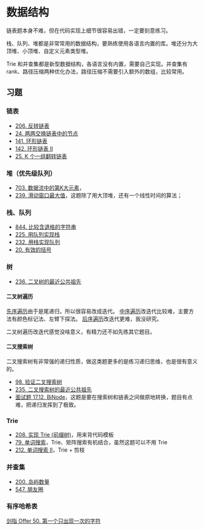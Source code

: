 # 数据结构

链表题本身不难，但在代码实现上细节很容易出错，一定要刻意练习。

栈、队列、堆都是非常常用的数据结构，要熟练使用各语言内置的库。堆还分为大顶堆、小顶堆、自定义元素类型堆。

Trie 和并查集都是新型数据结构，各语言没有内置，需要自己实现。并查集有 rank、路径压缩两种优化办法，路径压缩不需要引入额外的数组，比较常用。

## 习题
### 链表

- [206. 反转链表](https://leetcode-cn.com/problems/reverse-linked-list/)
- [24. 两两交换链表中的节点](https://leetcode-cn.com/problems/swap-nodes-in-pairs/)
- [141. 环形链表](https://leetcode-cn.com/problems/linked-list-cycle/)
- [142. 环形链表 II](https://leetcode-cn.com/problems/linked-list-cycle-ii/)
- [25. K 个一组翻转链表](https://leetcode-cn.com/problems/reverse-nodes-in-k-group/)

### 堆（优先级队列）

- [703. 数据流中的第K大元素](https://leetcode-cn.com/problems/kth-largest-element-in-a-stream/)，
- [239. 滑动窗口最大值](https://leetcode-cn.com/problems/sliding-window-maximum/)，这题除了用大顶堆，还有一个线性时间的算法；

### 栈、队列

- [844. 比较含退格的字符串](https://leetcode-cn.com/problems/backspace-string-compare/)
- [225. 用队列实现栈](https://leetcode-cn.com/problems/implement-stack-using-queues/)
- [232. 用栈实现队列](https://leetcode-cn.com/problems/implement-queue-using-stacks/)
- [20. 有效的括号](https://leetcode-cn.com/problems/valid-parentheses/)

### 树

- [236. 二叉树的最近公共祖先](https://leetcode-cn.com/problems/lowest-common-ancestor-of-a-binary-tree/)

#### 二叉树遍历

[先序遍历](https://leetcode-cn.com/problems/binary-tree-preorder-traversal/)由于是尾递归，所以很容易改成迭代。
[中序遍历](https://leetcode-cn.com/problems/binary-tree-inorder-traversal/)改迭代比较难，主要方法有颜色标记法、左臂下探法。
[后序遍历](https://leetcode-cn.com/problems/binary-tree-postorder-traversal/)改迭代更难，我没研究。

二叉树遍历改迭代感觉没啥意义，有精力还不如先练其它题目。

#### 二叉搜索树
二叉搜索树有非常强的递归性质，做这类题更多的是练习递归思维，也是很有意义的。 

- [98. 验证二叉搜索树](https://leetcode-cn.com/problems/validate-binary-search-tree/)
- [235. 二叉搜索树的最近公共祖先](https://leetcode-cn.com/problems/lowest-common-ancestor-of-a-binary-search-tree/)
- [面试题 17.12. BiNode](https://leetcode-cn.com/problems/binode-lcci/)，这题是要在搜索树和链表之间做原地转换，题目有点难，把递归发挥到了极致。

### Trie

- [208. 实现 Trie (前缀树)](https://leetcode-cn.com/problems/implement-trie-prefix-tree/)，用来背代码模板
- [79. 单词搜索](https://leetcode-cn.com/problems/word-search/)，Trie、矩阵搜索有机结合，虽然这题可以不用 Trie
- [212. 单词搜索 II](https://leetcode-cn.com/problems/word-search-ii/)，Trie + 剪枝

### 并查集

- [200. 岛屿数量](https://leetcode-cn.com/problems/number-of-islands/)
- [547. 朋友圈](https://leetcode-cn.com/problems/friend-circles/)

### 有序哈希表
[剑指 Offer 50. 第一个只出现一次的字符](https://leetcode-cn.com/problems/di-yi-ge-zhi-chu-xian-yi-ci-de-zi-fu-lcof/)

